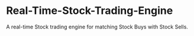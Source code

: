 # Real-Time-Stock-Trading-Engine
A real-time Stock trading engine for matching Stock Buys with Stock Sells.
